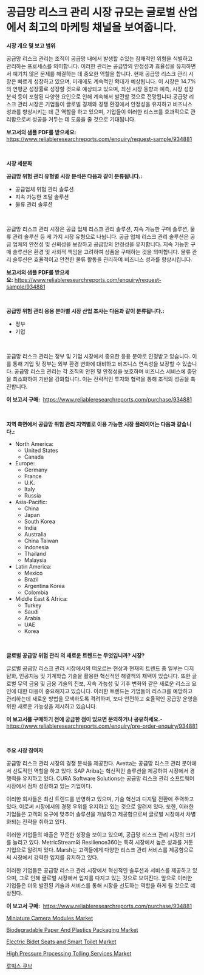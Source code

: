 <p><h1>공급망 리스크 관리 시장 규모는 글로벌 산업에서 최고의 마케팅 채널을 보여줍니다.</h1></p><p><strong>시장 개요 및 보고 범위</strong></p>
<p><p>공급망 리스크 관리는 조직이 공급망 내에서 발생할 수있는 잠재적인 위험을 식별하고 관리하는 프로세스를 의미합니다. 이러한 관리는 공급망의 안정성과 효율성을 유지하면서 예기치 않은 문제를 해결하는 데 중요한 역할을 합니다. 현재 공급망 리스크 관리 시장은 빠르게 성장하고 있으며, 미래에도 계속적인 확대가 예상됩니다. 이 시장은 14.7%의 연평균 성장률로 성장할 것으로 예상되고 있으며, 최신 시장 동향과 예측, 시장 성장 분석 등이 포함된 다양한 요인으로 인해 계속해서 발전할 것으로 전망됩니다.공급망 리스크 관리 시장은 기업들이 글로벌 경제와 경쟁 환경에서 안정성을 유지하고 비즈니스 성과를 향상시키는 데 큰 역할을 하고 있으며, 기업들이 이러한 리스크를 효과적으로 관리함으로써 성공을 거두는 데 도움을 줄 것으로 기대됩니다.</p></p>
<p><strong>보고서의 샘플 PDF를 받으세요:</strong> <a href="https://www.reliableresearchreports.com/enquiry/request-sample/934881">https://www.reliableresearchreports.com/enquiry/request-sample/934881</a></p>
<p>&nbsp;</p>
<p><strong>시장 세분화</strong></p>
<p><strong>공급망 위험 관리 유형별 시장 분석은 다음과 같이 분류됩니다.:</strong></p>
<p><ul><li>공급업체 위험 관리 솔루션</li><li>지속 가능한 조달 솔루션</li><li>물류 관리 솔루션</li></ul></p>
<p>&nbsp;</p>
<p><p>공급망 리스크 관리 시장은 공급 업체 리스크 관리 솔루션, 지속 가능한 구매 솔루션, 물류 관리 솔루션 등 세 가지 시장 유형으로 나뉩니다. 공급 업체 리스크 관리 솔루션은 공급 업체의 안전성 및 신뢰성을 보장하고 공급망의 안정성을 유지합니다. 지속 가능한 구매 솔루션은 환경 및 사회적 책임을 고려하여 상품을 구매하는 것을 의미합니다. 물류 관리 솔루션은 효율적이고 안전한 물류 활동을 관리하여 비즈니스 성과를 향상시킵니다.</p></p>
<p><strong>보고서의 샘플 PDF를 받으세요:</strong>&nbsp;<a href="https://www.reliableresearchreports.com/enquiry/request-sample/934881">https://www.reliableresearchreports.com/enquiry/request-sample/934881</a></p>
<p>&nbsp;</p>
<p><strong> 공급망 위험 관리 응용 분야별 시장 산업 조사는 다음과 같이 분류됩니다.:</strong></p>
<p><ul><li>정부</li><li>기업</li></ul></p>
<p>&nbsp;</p>
<p><p>공급망 리스크 관리는 정부 및 기업 시장에서 중요한 응용 분야로 인정받고 있습니다. 이를 통해 기업 및 정부는 외부 환경 변화에 대비하고 비즈니스 연속성을 보장할 수 있습니다. 공급망 리스크 관리는 각 조직의 안전 및 안정성을 보호하며 비즈니스 서비스에 중단을 최소화하여 기반을 강화합니다. 이는 전략적인 투자와 협력을 통해 조직의 성공을 촉진합니다.</p></p>
<p><strong>이 보고서 구매:</strong>&nbsp; <a href="https://www.reliableresearchreports.com/purchase/934881">https://www.reliableresearchreports.com/purchase/934881</a></p>
<p>&nbsp;</p>
<p><strong>지역 측면에서 공급망 위험 관리 지역별로 이용 가능한 시장 플레이어는 다음과 같습니다.:</strong></p>
<p><ul>
    <li>
        North America:
        <ul>
            <li>United States</li>
            <li>Canada</li>
        </ul>
    </li>
    <li>
        Europe:
        <ul>
            <li>Germany</li>
            <li>France</li>
            <li>U.K.</li>
            <li>Italy</li>
            <li>Russia</li>
        </ul>
    </li>
    <li>
        Asia-Pacific:
        <ul>
            <li>China</li>
            <li>Japan</li>
            <li>South Korea</li>
            <li>India</li>
            <li>Australia</li>
            <li>China Taiwan</li>
            <li>Indonesia</li>
            <li>Thailand</li>
            <li>Malaysia</li>
        </ul>
    </li>
    <li>
        Latin America:
        <ul>
            <li>Mexico</li>
            <li>Brazil</li>
            <li>Argentina Korea</li>
            <li>Colombia</li>
        </ul>
    </li>
    <li>
        Middle East & Africa:
        <ul>
            <li>Turkey</li>
            <li>Saudi</li>
            <li>Arabia</li>
            <li>UAE</li>
            <li>Korea</li>
        </ul>
    </li>
    </ul></p>
<p>&nbsp;</p>
<p><strong>글로벌 공급망 위험 관리 의 새로운 트렌드는 무엇입니까? 시장?</strong></p>
<p><p>글로벌 공급망 리스크 관리 시장에서의 떠오르는 현상과 현재의 트렌드 중 일부는 디지턈화, 인공지능 및 기계학습 기술을 활용한 혁신적인 해결책의 채택이 있습니다. 또한 글로벌 무역 금융 및 금융 기술의 진보, 지속 가능성 및 기후 변화와 같은 새로운 리스크 요인에 대한 대응이 중요해지고 있습니다. 이러한 트렌드는 기업들이 리스크를 예방하고 관리하는데 새로운 방법을 모색하도록 격려하며, 보다 안전하고 효율적인 공급망 운영을 위한 새로운 가능성을 제시하고 있습니다.</p></p>
<p><strong>이 보고서를 구매하기 전에 궁금한 점이 있으면 문의하거나 공유하세요.</strong>- <a href="https://www.reliableresearchreports.com/enquiry/pre-order-enquiry/934881">https://www.reliableresearchreports.com/enquiry/pre-order-enquiry/934881</a></p>
<p>&nbsp;</p>
<p><strong>주요 시장 참여자</strong></p>
<p><p>공급망 리스크 관리 시장의 경쟁 분석을 제공한다. Avetta는 공급망 리스크 관리 분야에서 선도적인 역할을 하고 있다. SAP Ariba는 혁신적인 솔루션을 제공하여 시장에서 경쟁력을 유지하고 있다. CURA Software Solutions는 공급망 리스크 관리 소프트웨어 시장에서 점차 성장하고 있는 기업이다.</p><p>이러한 회사들은 최신 트렌드를 반영하고 있으며, 기술 혁신과 디지털 전환에 주력하고 있다. 이로써 시장에서의 경쟁 우위를 유지하고 있는 것으로 알려져 있다. 또한, 이러한 기업들은 고객의 요구에 맞추어 솔루션을 개발하고 제공함으로써 글로벌 시장에서 차별화되는 전략을 취하고 있다.</p><p>이러한 기업들의 매출은 꾸준한 성장을 보이고 있으며, 공급망 리스크 관리 시장의 크기를 늘리고 있다. MetricStream와 Resilience360는 특히 시장에서 높은 성과를 거둔 기업으로 알려져 있다. Marsh는 고객들에게 다양한 리스크 관리 서비스를 제공함으로써 시장에서 강력한 입지를 유지하고 있다.</p><p>이러한 기업들은 공급망 리스크 관리 시장에서 혁신적인 솔루션과 서비스를 제공하고 있으며, 그로 인해 글로벌 시장에서 입지를 다지고 있는 것으로 보여진다. 앞으로 이러한 기업들은 더욱 발전된 기술과 서비스를 통해 시장을 선도하는 역할을 하게 될 것으로 예상된다.</p></p>
<p><strong>이 보고서 구매:</strong>&nbsp;&nbsp;<a href="https://www.reliableresearchreports.com/purchase/934881">https://www.reliableresearchreports.com/purchase/934881</a></p>
<p><p><a href="https://view.publitas.com/reportprime-1/miniature-camera-modules-market-research-report-forecasted-for-period-from-2024-2031-by-market-type-market-application-and-region/">Miniature Camera Modules Market</a></p><p><a href="https://frill-swim-3cd.notion.site/Biodegradable-Paper-And-Plastics-Packaging-Market-Size-Reflecting-a-Forecast-Till-2031-Market-By-Ty-203d1463d3ab4681b07068abf674fd37">Biodegradable Paper And Plastics Packaging Market</a></p><p><a href="https://issuu.com/reportprime-2/docs/electric-bidet-seats-and-smart-toilet-market-size-">Electric Bidet Seats and Smart Toilet Market</a></p><p><a href="https://issuu.com/reportprime-2/docs/high-pressure-processing-tolling-services-market-s">High Pressure Processing Tolling Services Market</a></p><p><a href="https://medium.com/@jonharrtis67676y/%EB%A3%A8%EB%B9%85%EC%8A%A4-%ED%81%90%EB%B8%8C-%EC%8B%9C%EC%9E%A5-%EB%B6%84%EC%84%9D-%EB%B0%8F-2024%EB%85%84%EB%B6%80%ED%84%B0-2031%EB%85%84%EA%B9%8C%EC%A7%80%EC%9D%98-%ED%81%AC%EA%B8%B0-%EC%A0%84%EB%A7%9D-c2abe3cc7686">루빅스 큐브</a></p></p>

